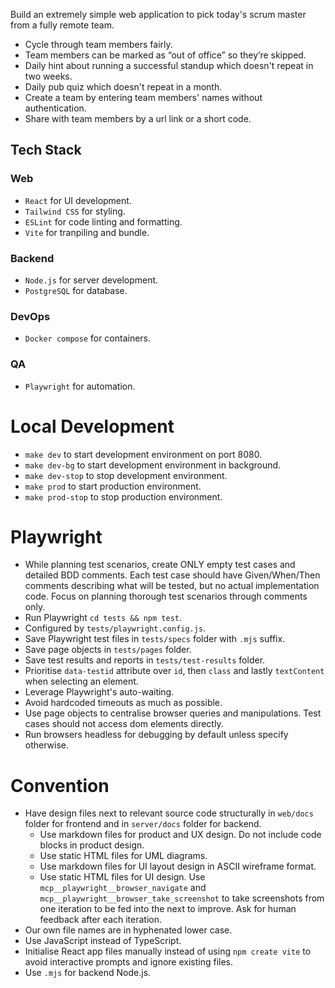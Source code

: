 
Build an extremely simple web application to pick today's scrum master from a fully remote team.
- Cycle through team members fairly.
- Team members can be marked as “out of office” so they’re skipped.
- Daily hint about running a successful standup which doesn't repeat in two weeks.
- Daily pub quiz which doesn't repeat in a month.
- Create a team by entering team members' names without authentication.
- Share with team members by a url link or a short code.

## Tech Stack
### Web
- `React` for UI development.
- `Tailwind CSS` for styling.
- `ESLint` for code linting and formatting.
- `Vite` for tranpiling and bundle.
### Backend
- `Node.js` for server development.
- `PostgreSQL` for database.
### DevOps
- `Docker compose` for containers.
### QA
- `Playwright` for automation.

# Local Development
- `make dev` to start development environment on port 8080.
- `make dev-bg` to start development environment in background.
- `make dev-stop` to stop development environment.
- `make prod` to start production environment.
- `make prod-stop` to stop production environment.

# Playwright
- While planning test scenarios, create ONLY empty test cases and detailed BDD comments. Each test case should have Given/When/Then comments describing what will be tested, but no actual implementation code. Focus on planning thorough test scenarios through comments only.
- Run Playwright `cd tests && npm test`.
- Configured by `tests/playwright.config.js`.
- Save Playwright test files in `tests/specs` folder with `.mjs` suffix.
- Save page objects in `tests/pages` folder.
- Save test results and reports in `tests/test-results` folder.
- Prioritise `data-testid` attribute over `id`, then `class` and lastly `textContent` when selecting an element.
- Leverage Playwright's auto-waiting.
- Avoid hardcoded timeouts as much as possible.
- Use page objects to centralise browser queries and manipulations. Test cases should not access dom elements directly.
- Run browsers headless for debugging by default unless specify otherwise.

# Convention
- Have design files next to relevant source code structurally in `web/docs` folder for frontend and in `server/docs` folder for backend.
  - Use markdown files for product and UX design. Do not include code blocks in product design.
  - Use static HTML files for UML diagrams.
  - Use markdown files for UI layout design in ASCII wireframe format.
  - Use static HTML files for UI design. Use `mcp__playwright__browser_navigate` and `mcp__playwright__browser_take_screenshot` to take screenshots from one iteration to be fed into the next to improve. Ask for human feedback after each iteration.
- Our own file names are in hyphenated lower case.
- Use JavaScript instead of TypeScript.
- Initialise React app files manually instead of using `npm create vite` to avoid interactive prompts and ignore existing files.
- Use `.mjs` for backend Node.js.
